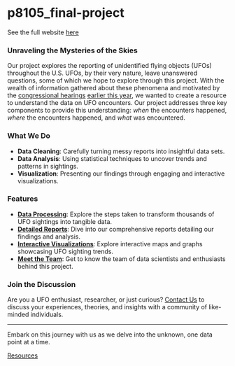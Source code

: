 # p8105_final-project
See the full website [here](https://nishalingam.github.io/p8105_final-project/)

### Unraveling the Mysteries of the Skies
Our project explores the reporting of unidentified flying objects (UFOs) throughout the U.S. UFOs, by their very nature, leave unanswered questions, some of which we hope to explore through this project. With the wealth of information gathered about these phenomena and motivated by the [congressional hearings](https://www.cnn.com/2023/07/26/politics/ufo-house-hearing-congress/index.html) [earlier this year](https://www.pbs.org/newshour/politics/analysis-whistleblower-testimonies-did-not-change-our-basic-understanding-of-ufos), we wanted to create a resource to understand the data on UFO encounters. Our project addresses three key components to provide this understanding: *when* the encounters happened, *where* the encounters happened, and *what* was encountered.


### What We Do

- **Data Cleaning**: Carefully turning messy reports into insightful data sets.
- **Data Analysis**: Using statistical techniques to uncover trends and patterns in sightings.
- **Visualization**: Presenting our findings through engaging and interactive visualizations.

### Features

- [**Data Processing**](data_processing.html): Explore the steps taken to transform thousands of UFO sightings into tangible data.
- [**Detailed Reports**](report.html): Dive into our comprehensive reports detailing our findings and analysis.
- [**Interactive Visualizations**](shiny_dashboard.html): Explore interactive maps and graphs showcasing UFO sighting trends.
- [**Meet the Team**](about_us.html): Get to know the team of data scientists and enthusiasts behind this project.

### Join the Discussion

Are you a UFO enthusiast, researcher, or just curious? [Contact Us](xz3173@cumc.columbia.edu) to discuss your experiences, theories, and insights with a community of like-minded individuals.

---

Embark on this journey with us as we delve into the unknown, one data point at a time.

[Resources](https://nuforc.org/)



